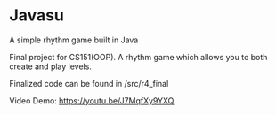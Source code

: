 # Javasu
A simple rhythm game built in Java

Final project for CS151(OOP).  A rhythm game which allows you to both create and play levels.

Finalized code can be found in /src/r4_final

Video Demo: https://youtu.be/J7MqfXy9YXQ

